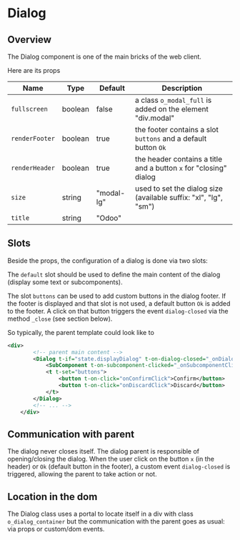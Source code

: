 # Dialog

## Overview

The Dialog component is one of the main bricks of the web client.

Here are its props

| Name           | Type    | Default    | Description                                                       |
| -------------- | ------- | ---------- | ----------------------------------------------------------------- |
| `fullscreen`   | boolean | false      | a class `o_modal_full` is added on the element "div.modal"        |
| `renderFooter` | boolean | true       | the footer contains a slot `buttons` and a default button `Ok`    |
| `renderHeader` | boolean | true       | the header contains a title and a button `x` for "closing" dialog |
| `size`         | string  | "modal-lg" | used to set the dialog size (available suffix: "xl", "lg", "sm")  |
| `title`        | string  | "Odoo"     |                                                                   |

## Slots

Beside the props, the configuration of a dialog is done via two slots:

The `default` slot should be used to define the main content of the dialog (display some text or subcomponents).

The slot `buttons` can be used to add custom buttons in the dialog footer.
If the footer is displayed and that slot is not used, a default button `Ok` is added to the footer.
A click on that button triggers the event `dialog-closed` via the method `_close` (see section below).

So typically, the parent template could look like to

```xml
<div>
        <!-- parent main content -->
        <Dialog t-if="state.displayDialog" t-on-dialog-closed="_onDialogClosed">
            <SubComponent t-on-subcomponent-clicked="_onSubcomponentClicked" />
            <t t-set="buttons">
                <button t-on-click="onConfirmClick">Confirm</button>
                <button t-on-click="onDiscardClick">Discard</button>
            </t>
        </Dialog>
        <!-- ... -->
    </div>
```

## Communication with parent

The dialog never closes itself. The dialog parent is responsible of opening/closing the dialog.
When the user click on the button `x` (in the header) or `Ok` (default button in the footer),
a custom event `dialog-closed` is triggered, allowing the parent to take action or not.

## Location in the dom

The Dialog class uses a portal to locate itself in a div with class `o_dialog_container` but the
communication with the parent goes as usual: via props or custom/dom events.
